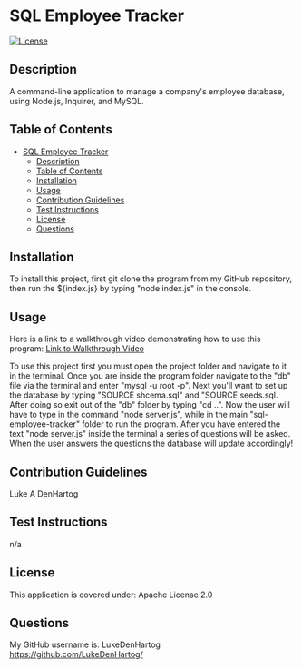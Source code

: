 # SQL Employee Tracker

[![License](https://img.shields.io/badge/License-Apache_2.0-blue.svg)](https://opensource.org/licenses/Apache-2.0)

## Description

A command-line application to manage a company's employee database, using Node.js, Inquirer, and MySQL.

## Table of Contents

- [SQL Employee Tracker](#sql-employee-tracker)
  - [Description](#description)
  - [Table of Contents](#table-of-contents)
  - [Installation](#installation)
  - [Usage](#usage)
  - [Contribution Guidelines](#contribution-guidelines)
  - [Test Instructions](#test-instructions)
  - [License](#license)
  - [Questions](#questions)

## Installation

To install this project, first git clone the program from my GitHub repository, then run the ${index.js} by typing "node index.js" in the console.

## Usage

Here is a link to a walkthrough video demonstrating how to use this program: [Link to Walkthrough Video](https://vimeo.com/840687642?share=copy)

To use this project first you must open the project folder and navigate to it in the terminal. Once you are inside the program folder navigate to the "db" file via the terminal and enter "mysql -u root -p". Next you'll want to set up the database by typing "SOURCE shcema.sql" and "SOURCE seeds.sql. After doing so exit out of the "db" folder by typing "cd ..". Now the user will have to type in the command "node server.js", while in the main "sql-employee-tracker" folder to run the program. After you have entered the text "node server.js" inside the terminal a series of questions will be asked. When the user answers the questions the database will update accordingly!

## Contribution Guidelines

Luke A DenHartog

## Test Instructions

n/a

## License

This application is covered under: Apache License 2.0

## Questions

 My GitHub username is: LukeDenHartog <https://github.com/LukeDenHartog/>

